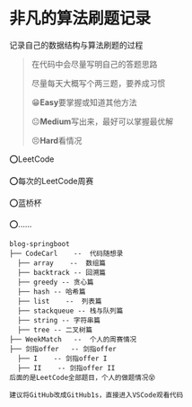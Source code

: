 # 非凡的算法刷题记录

记录自己的数据结构与算法刷题的过程
> 在代码中会尽量写明自己的答题思路
> 
> 尽量每天大概写个两三题，要养成习惯
> 
> 😁**Easy**要掌握或知道其他方法
> 
> 😐**Medium**写出来，最好可以掌握最优解
> 
> 😣**Hard**看情况

⭕LeetCode

⭕每次的LeetCode周赛

⭕蓝桥杯

⭕......

```
blog-springboot
├── CodeCarl    --  代码随想录
  ├── array    --  数组篇
  ├── backtrack -- 回溯篇
  ├── greedy -- 贪心篇
  ├── hash -- 哈希篇
  ├── list    --  列表篇
  ├── stackqueue -- 栈与队列篇
  ├── string -- 字符串篇
  ├── tree -- 二叉树篇
├── WeekMatch   --  个人的周赛情况
├── 剑指offer   -- 剑指offer
  ├── I    -- 剑指offer I
  ├── II    -- 剑指offer II
后面的是LeetCode全部题目，个人的做题情况😵

建议将GitHub改成GitHub1s，直接进入VSCode观看代码
```
